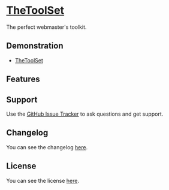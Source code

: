 # [TheToolSet](http://goo.gl/Wns2I)

The perfect webmaster's toolkit.

## Demonstration
* [TheToolSet](http://goo.gl/w06NP)

## Features


## Support
Use the [GitHub Issue Tracker](http://goo.gl/f0L7n) to ask questions and get support.

## Changelog
You can see the changelog <a href="CHANGELOG.md">here</a>.

## License
You can see the license <a href="LICENSE.md">here</a>.
